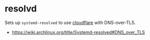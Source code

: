 # resolvd

Sets up `systemd-resolved` to use [cloudflare](https://1.1.1.1) with
DNS-over-TLS.

- https://wiki.archlinux.org/title/Systemd-resolved#DNS_over_TLS
